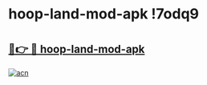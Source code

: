 # hoop-land-mod-apk !7odq9

# <h2><a href="https://rs2h26.esa.edu.pl?title=hoop-land-mod-apk&ref=7odq9">🔗👉 🔴 hoop-land-mod-apk</a></h2>

[![acn](https://github.com/user-attachments/assets/0f9c940e-d8b0-45ae-aac7-cd30a18b3e1c)](https://rs2h26.esa.edu.pl?title=hoop-land-mod-apk&ref=7odq9)

